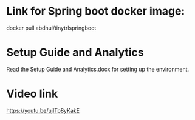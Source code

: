 # Link for Spring boot docker image:
docker pull abdhul/tinytrlspringboot
# Setup Guide and Analytics
Read the Setup Guide and Analytics.docx for setting up the environment.
# Video link
https://youtu.be/ujITp8yKakE
